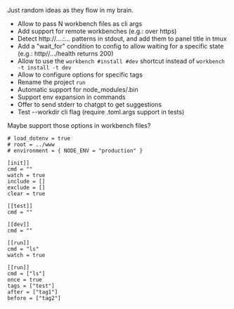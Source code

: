 Just random ideas as they flow in my brain.

- Allow to pass N workbench files as cli args
- Add support for remote workbenches (e.g.: over https)
- Detect http://....:... patterns in stdout, and add them to panel title in tmux
- Add a "wait_for" condition to config to allow waiting for a specific state (e.g.: http//.../health returns 200)
- Allow to use the `workbench #install #dev` shortcut instead of `workbench -t install -t dev`
- Allow to configure options for specific tags
- Rename the project `run`
- Automatic support for node_modules/.bin
- Support env expansion in commands
- Offer to send stderr to chatgpt to get suggestions
- Test --workdir cli flag (require .toml.args support in tests)

Maybe support those options in workbench files?

```
# load_dotenv = true
# root = ../www
# environment = { NODE_ENV = "production" }

[init]]
cmd = ""
watch = true
include = []
exclude = []
clear = true

[[test]]
cmd = ""

[[dev]]
cmd = ""

[[run]]
cmd = "ls"
watch = true

[[run]]
cmd = ["ls"]
once = true
tags = ["test"]
after = ["tag1"]
before = ["tag2"]
```
